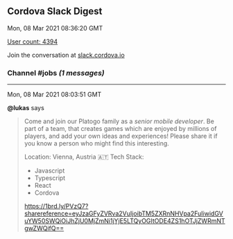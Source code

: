 ## Cordova Slack Digest
Mon, 08 Mar 2021 08:36:20 GMT

[User count: 4394](https://cordova.slack.com/)


Join the conversation at [slack.cordova.io](http://slack.cordova.io/)

### __Channel #jobs__ _(1 messages)_
---

Mon, 08 Mar 2021 08:03:51 GMT

__@lukas__ says 
> Come and join our Platogo family as a *senior mobile developer*. Be part of a team, that creates games which are enjoyed by millions of players, and add your own ideas and experiences!
> Please share it if you know a person who might find this interesting.
> 
> Location: Vienna, Austria 🇦🇹
> Tech Stack:
>   - Javascript
>   - Typescript
>   - React
>   - Cordova
> 
> <https://1brd.ly/PVzQ7?sharereference=eyJzaGFyZVRva2VuIjoibTM5ZXRnNHVpa2FuIiwidGVuYW50SWQiOiJhZjU0MjZmNi1jYjE5LTQyOGItODE4ZS1hOTJjZWRmNTgwZWQifQ==>
> 
